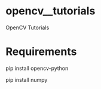 # opencv__tutorials
OpenCV Tutorials

# Requirements 

pip install opencv-python

pip install numpy


